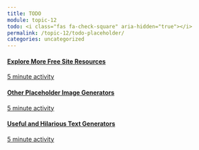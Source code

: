 ```yaml
---
title: TODO
module: topic-12
todo: <i class="fas fa-check-square" aria-hidden="true"></i>
permalink: /topic-12/todo-placeholder/
categories: uncategorized
---
```


<div class="row text-center">
  <div class="col-lg-4">
    <div class="bs-component">
      <div class="list-group">
        <a href="https://medium.com/level-up-web/the-ultimate-list-of-best-free-tools-resources-for-front-end-web-developers-983c65de3300" target="_blank" class="list-group-item hw-item">
          <i class="icon-hw fas fa-gift" aria-hidden="true"></i>
          <h4 class="list-group-item-heading">Explore More Free Site Resources</h4>
          <div class="divider-hw"></div>
          <p class="list-group-item-text"><i class="far fa-clock" aria-hidden="true"></i> 5 minute activity</p>
        </a>
      </div>
    </div>
  </div>
  <div class="col-lg-4">
    <div class="bs-component">
      <div class="list-group">
        <a href="https://loremipsum.io/21-of-the-best-placeholder-image-generators/" target="_blank" class="list-group-item hw-item">
          <i class="icon-hw fas fa-images" aria-hidden="true"></i>
          <h4 class="list-group-item-heading">Other Placeholder Image Generators</h4>
          <div class="divider-hw"></div>
          <p class="list-group-item-text"><i class="far fa-clock" aria-hidden="true"></i> 5 minute activity</p>
        </a>
      </div>
    </div>
  </div>
  <div class="col-lg-4">
    <div class="bs-component">
      <div class="list-group">
        <a href="https://designshack.net/articles/inspiration/30-useful-and-hilarious-lorem-ipsum-generators/" target="_blank" class="list-group-item hw-item">
          <i class="icon-hw fas fa-quote-right" aria-hidden="true"></i>
          <h4 class="list-group-item-heading">Useful and Hilarious Text Generators</h4>
          <div class="divider-hw"></div>
          <p class="list-group-item-text"><i class="far fa-clock" aria-hidden="true"></i> 5 minute activity</p>
        </a>
      </div>
    </div>
  </div>
</div>
